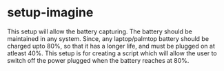 # setup-imagine
This setup will allow the battery capturing.
The battery should be maintained in any system. Since, any laptop/palmtop battery should be charged upto 80%, so that it has a longer life, and must be plugged on at atleast 40%. This setup is for creating a script which will allow the user to switch off the power plugged when the battery reaches at 80%. 
